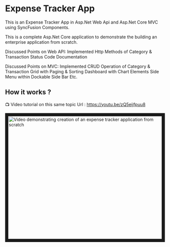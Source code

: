 # Expense Tracker App
This is an Expense Tracker App in Asp.Net Web Api and Asp.Net Core MVC using SyncFusion Components.

This is a complete Asp.Net Core application to demonstrate the building an enterprise application from scratch.

Discussed Points on Web API:
Implemented Http Methods of Category & Transaction
Status Code Documentation

Discussed Points on MVC:
Implemented CRUD Operation of Category & Transaction
Grid with Paging & Sorting
Dashboard with Chart Elements
Side Menu within Dockable Side Bar
Etc.



 ## How it works ?
 
 :tv: Video tutorial on this same topic
 Url : https://youtu.be/zQ5eijfpuu8
 
 <a href="http://www.youtube.com/watch?feature=player_embedded&v=zQ5eijfpuu8
" target="_blank"><img src="http://img.youtube.com/vi/zQ5eijfpuu8/0.jpg" 
alt="Video demonstrating creation of an expense tracker application from scratch" width="500" height="400" border="10" /></a>
